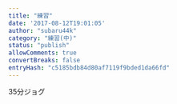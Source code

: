 ```yaml
---
title: "練習"
date: '2017-08-12T19:01:05'
author: "subaru44k"
category: "練習(中)"
status: "publish"
allowComments: true
convertBreaks: false
entryHash: "c5185bdb84d80af7119f9bded1da66fd"
---
```

35分ジョグ
